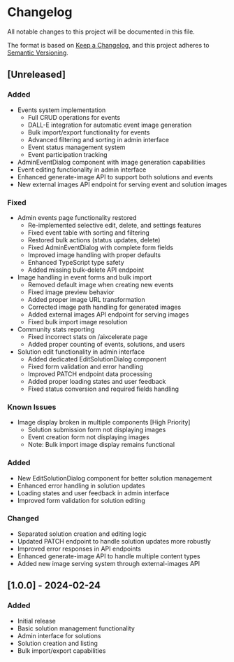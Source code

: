 # Changelog

All notable changes to this project will be documented in this file.

The format is based on [Keep a Changelog](https://keepachangelog.com/en/1.0.0/),
and this project adheres to [Semantic Versioning](https://semver.org/spec/v2.0.0.html).

## [Unreleased]

### Added
- Events system implementation
  - Full CRUD operations for events
  - DALL-E integration for automatic event image generation
  - Bulk import/export functionality for events
  - Advanced filtering and sorting in admin interface
  - Event status management system
  - Event participation tracking
- AdminEventDialog component with image generation capabilities
- Event editing functionality in admin interface
- Enhanced generate-image API to support both solutions and events
- New external images API endpoint for serving event and solution images

### Fixed
- Admin events page functionality restored
  - Re-implemented selective edit, delete, and settings features
  - Fixed event table with sorting and filtering
  - Restored bulk actions (status updates, delete)
  - Fixed AdminEventDialog with complete form fields
  - Improved image handling with proper defaults
  - Enhanced TypeScript type safety
  - Added missing bulk-delete API endpoint
- Image handling in event forms and bulk import
  - Removed default image when creating new events
  - Fixed image preview behavior
  - Added proper image URL transformation
  - Corrected image path handling for generated images
  - Added external images API endpoint for serving images
  - Fixed bulk import image resolution
- Community stats reporting
  - Fixed incorrect stats on /aixcelerate page
  - Added proper counting of events, solutions, and users
- Solution edit functionality in admin interface
  - Added dedicated EditSolutionDialog component
  - Fixed form validation and error handling
  - Improved PATCH endpoint data processing
  - Added proper loading states and user feedback
  - Fixed status conversion and required fields handling

### Known Issues
- Image display broken in multiple components [High Priority]
  - Solution submission form not displaying images
  - Event creation form not displaying images
  - Note: Bulk import image display remains functional

### Added
- New EditSolutionDialog component for better solution management
- Enhanced error handling in solution updates
- Loading states and user feedback in admin interface
- Improved form validation for solution editing

### Changed
- Separated solution creation and editing logic
- Updated PATCH endpoint to handle solution updates more robustly
- Improved error responses in API endpoints
- Enhanced generate-image API to handle multiple content types
- Added new image serving system through external-images API

## [1.0.0] - 2024-02-24

### Added
- Initial release
- Basic solution management functionality
- Admin interface for solutions
- Solution creation and listing
- Bulk import/export capabilities